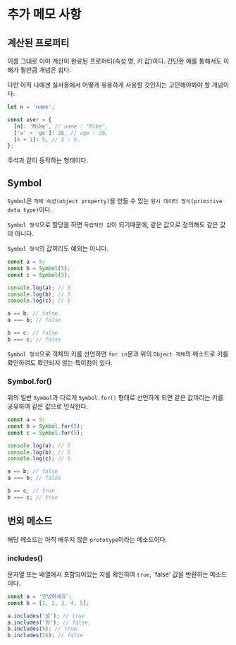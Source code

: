 # 추가 메모 사항

## 계산된 프로퍼티

이름 그대로 이미 계산이 완료된 프로퍼티(속성 명, 키 값)이다.
간단한 예를 통해서도 이해가 될만큼 개념은 쉽다.

다만 아직 나에겐 실사용에서 어떻게 유용하게 사용할 것인지는 고민해야봐야 할 개념이다.

```javascript
let n = 'name';

const user = {
  [n]: 'Mike', // name : "Mike",
  ['a' + 'ge']: 26, // age : 26,
  [4 + 1]: 5, // 5 : 5,
};
```

주석과 같이 동작하는 형태이다.

## Symbol

`Symbol`은 `객체 속성(object property)`을 만들 수 있는 `원시 데이터 형식(primitive data type)`이다.

`Symbol 형식`으로 할당을 하면 `독립적인 값`이 되기때문에, 같은 값으로 정의해도 같은 값이 아니다.

`Symbol 형식`의 값끼리도 예외는 아니다.

```javascript
const a = 5;
const b = Symbol(5);
const c = Symbol(5);

console.log(a); // 5
console.log(b); // 5
console.log(c); // 5

a == b; // false
a === b; // false

b == c; // false
b === c; // false
```

`Symbol 형식`으로 객체의 키를 선언하면 `for in`문과 위의 `Object 객체`의 메소드로 키를 확인하여도 확인되지 않는 특이점이 있다.

### Symbol.for()

위의 일반 `Symbol`과 다르게 `Symbol.for()` 형태로 선언하게 되면 같은 값끼리는 키를 공유하여 같은 값으로 인식한다.

```javascript
const a = 5;
const b = Symbol.for(5);
const c = Symbol.for(5);

console.log(a); // 5
console.log(b); // 5
console.log(c); // 5

a == b; // false
a === b; // false

b == c; // true
b === c; // true
```

## 번외 메소드

해당 메소드는 아직 배우지 않은 `prototype`이라는 메소드이다.

### includes()

문자열 또는 배열에서 포함되어있는 지를 확인하여 `true`, `false' 값을 반환하는 메소드이다.

```javascript
const a = '안녕하세요';
const b = [1, 2, 3, 4, 5];

a.includes('녕'); // true
a.includes('양'); // false
b.includes(5); // true
b.includes(26); // false
```
